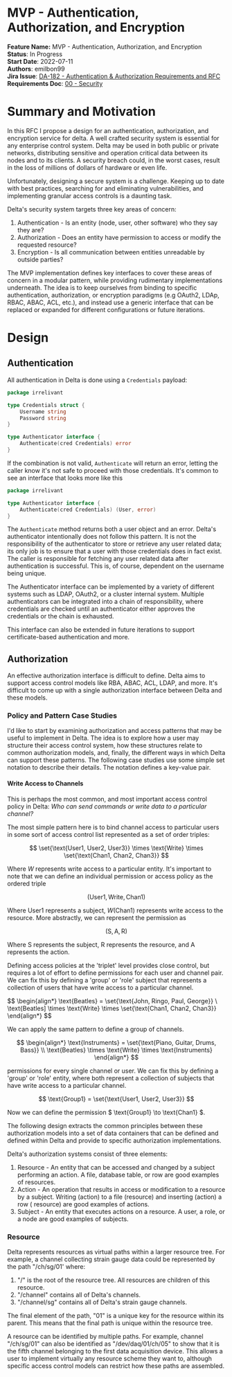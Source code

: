 # MVP - Authentication, Authorization, and Encryption

**Feature Name:** MVP - Authentication, Authorization, and Encryption \
**Status**: In Progress \
**Start Date**: 2022-07-11 \
**Authors**: emilbon99 \
**Jira
Issue**: [DA-182 - Authentication & Authorization Requirements and RFC](https://arya-analytics.atlassian.net/browse/DA-182) \
**Requirements
Doc**: [00 - Security](https://arya-analytics.atlassian.net/wiki/spaces/AA/pages/11501576/00+-+Security)

# Summary and Motivation

In this RFC I propose a design for an authentication, authorization, and encryption
service for delta. A well crafted security system is essential for any enterprise
control system. Delta may be used in both public or private networks, distributing
sensitive and operation critical data between its nodes and to its clients. A
security breach could, in the worst cases, result in the loss of millions of dollars
of hardware or even life.

Unfortunately, designing a secure system is a challenge. Keeping up to date with
best practices, searching for and eliminating vulnerabilities, and implementing
granular access controls is a daunting task.

Delta's security system targets three key areas of concern:

1. Authentication - Is an entity (node, user, other software) who they say they are?
2. Authorization - Does an entity have permission to access or modify the requested
   resource?
3. Encryption - Is all communication between entities unreadable by outside parties?

The MVP implementation defines key interfaces to cover these areas of concern in a
modular pattern, while providing rudimentary implementations underneath. The idea is to
keep ourselves from binding to specific authentication, authorization, or encryption
paradigms (e.g OAuth2, LDAp, RBAC, ABAC, ACL, etc.), and instead use a generic interface
that can be replaced or expanded for different configurations or future iterations.

# Design

## Authentication

All authentication in Delta is done using a `Credentials` payload:

```go
package irrelivant

type Credentials struct {
	Username string
	Password string
}

type Authenticator interface {
	Authenticate(cred Credentials) error
}

```

If the combination is not valid, `Authenticate` will return an error, letting the caller
know it's not safe to proceed with those credentials. It's common to see an interface
that looks more like this

```go
package irrelivant

type Authenticator interface {
	Authenticate(cred Credentials) (User, error)
}
```

The `Authenticate` method returns both a user object and an error. Delta's authenticator
intentionally does not follow this pattern. It is not the responsibility of the
authenticator to store or retrieve any user related data; its only job is to ensure
that a user with those credentials does in fact exist. The caller is responsible for
fetching any user related data after authentication is successful. This is, of
course, dependent on the username being unique.

The Authenticator interface can be implemented by a variety of different systems such as
LDAP, OAuth2, or a cluster internal system. Multiple authenticators can be integrated
into a chain of responsibility, where credentials are checked until an authenticator
either approves the credentials or the chain is exhausted.

This interface can also be extended in future iterations to support certificate-based
authentication and more.

## Authorization

An effective authorization interface is difficult to define. Delta aims to support
access control models like RBA, ABAC, ACL, LDAP, and more. It's difficult to come up
with a single authorization interface between Delta and these models.

### Policy and Pattern Case Studies

I'd like to start by examining authorization and access patterns that may be useful
to implement in Delta. The idea is to explore how a user may structure their access
control system, how these structures relate to common authorization models, and,
finally, the different ways in which Delta can support these patterns. The following
case studies use some simple set notation to describe their details. The notation
defines a key-value pair.

#### Write Access to Channels

This is perhaps the most common, and most important access control policy in Delta:
*Who can send commands or write data to a particular channel?*

The most simple pattern here is to bind channel access to particular users in some sort
of access control list represented as a set of order triples:

$$
\set{\text{User1, User2, User3}} \times \text{Write} \times \set{\text{Chan1, Chan2, Chan3}}
$$

Where $W$ represents write access to a particular entity. It's important to note 
that we can define an individual permission or access policy as the ordered triple

$$
(\text{User1},\text{Write},\text{Chan1})
$$

Where $\text{User1}$ represents a subject, $W(\text{Chan1})$ represents write access
to the resource. More abstractly, we can represent the permission as

$$
(\text{S}, \text{A}, \text{R})
$$

Where $\text{S}$ represents the subject, $\text{R}$ represents the resource, and
$\text{A}$ represents the action.

Defining access policies at the 'triplet' level provides close control, but requires 
a lot of effort to define permissions for each user and channel pair. We can fix this by 
defining a 'group' or 'role' subject that represents a collection of users that have 
write access to a particular channel.

$$
\begin{align*}
\text{Beatles} = \set{\text{John, Ringo, Paul, George}} \\
\text{Beatles] \times \text{Write} \times \set{\text{Chan1, Chan2, Chan3}}
\end{align*}
$$

We can apply the same pattern to define a group of channels.

$$
\begin{align*}
\text{Instruments} = \set{\text{Piano, Guitar, Drums, Bass}} \\
\text{Beatles} \times \text{Write} \times \text{Instruments}
\end{align*}
$$



permissions for every single channel or user. We can fix this by defining a 'group' or
'role' entity, where both represent a collection of subjects that have write access
to a particular channel.

$$ \text{Group1} = \set{\text{User1, User2, User3}} $$

Now we can define the permission $ \text{Group1} \to \text{Chan1} $.

The following design extracts the common principles between these authorization
models into a set of data containers that can be defined and defined within Delta
and provide to specific authorization implementations.

Delta's authorization systems consist of three elements:

1. Resource - An entity that can be accessed and changed by a subject performing an
   action. A file, database table, or row are good examples of resources.
2. Action - An operation that results in access or modification to a resource by a
   subject. Writing (action) to a file (resource) and inserting (action) a row (
   resource)
   are good examples of actions.
3. Subject - An entity that executes actions on a resource. A user, a role, or a node
   are good examples of subjects.

### Resource

Delta represents resources as virtual paths within a larger resource tree. For example,
a channel collecting strain gauge data could be represented by the path "/ch/sg/01'
where:

1. "/" is the root of the resource tree. All resources are children of this resource.
2. "/channel" contains all of Delta's channels.
3. "/channel/sg" contains all of Delta's strain gauge channels.

The final element of the path, "01" is a unique key for the resource within its parent.
This means that the final path is unique within the resource tree.

A resource can be identified by multiple paths. For example, channel
"/ch/sg/01" can also be identified as "/dev/daq/01/ch/05" to show that it is the
fifth channel belonging to the first data acquisition device. This allows a user to
implement virtually any resource scheme they want to, although specific access control
models can restrict how these paths are assembled. 
